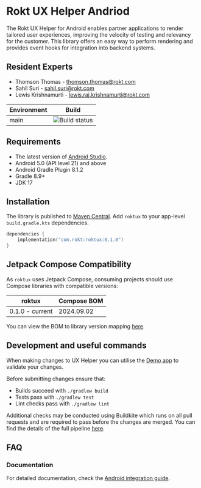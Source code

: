 # Rokt UX Helper Andriod

The Rokt UX Helper for Android enables partner applications to render tailored user experiences, improving the velocity of testing and relevancy for the customer. This library offers an easy way to perform rendering and provides event hooks for integration into backend systems.

## Resident Experts

-   Thomson Thomas - thomson.thomas@rokt.com
-   Sahil Suri - sahil.suri@rokt.com
-   Lewis Krishnamurti - lewis.raj.krishnamurti@rokt.com

| Environment | Build                                                                                               |
| ----------- | --------------------------------------------------------------------------------------------------- |
| main        | ![Build status](https://badge.buildkite.com/923371345b3dcc70e1ce4927a4bb937ef7134e2ae30498965b.svg) |

## Requirements

-   The latest version of [Android Studio](https://developer.android.com/studio).
-   Android 5.0 (API level 21) and above
-   Android Gradle Plugin 8.1.2
-   Gradle 8.9+
-   JDK 17

## Installation

The library is published to [Maven Central](https://central.sonatype.com/artifact/com.rokt/roktux).
Add `roktux` to your app-level `build.gradle.kts` dependencies.

```kotlin
dependencies {
    implementation("com.rokt:roktux:0.1.0")
}
```

## Jetpack Compose Compatibility

As `roktux` uses Jetpack Compose, consuming projects should use Compose libraries with compatible versions:

| roktux          | Compose BOM |
| --------------- | ----------- |
| 0.1.0 - current | 2024.09.02  |

You can view the BOM to library version mapping [here](https://developer.android.com/develop/ui/compose/bom/bom-mapping).

## Development and useful commands

When making changes to UX Helper you can utilise the [Demo app](demoapp/README.md) to validate your changes.

Before submitting changes ensure that:

-   Builds succeed with `./gradlew build`
-   Tests pass with `./gradlew test`
-   Lint checks pass with `./gradlew lint`

Additional checks may be conducted using Buildkite which runs on all pull requests and are required to pass before the changes are merged. You can find the details of the full pipeline [here](.buildkite/pipeline.yml).

## FAQ

### Documentation

For detailed documentation, check the [Android integration guide](https://docs.rokt.com/server-to-server/android/).
